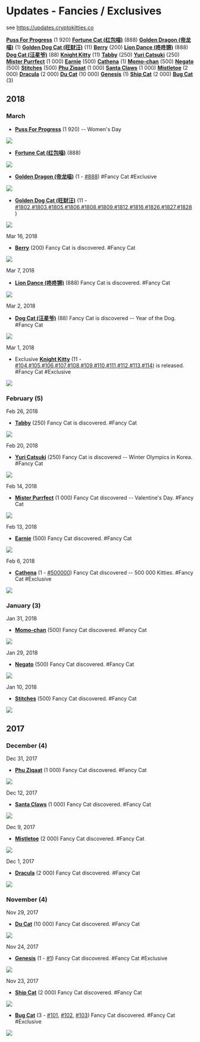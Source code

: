 # Updates - Fancies / Exclusives

see <https://updates.cryptokitties.co>

[**Puss For Progress**](https://www.cryptokitties.co/marketplace/all?search=fancy%3Apussforprogress) (1 920)
[**Fortune Cat (红包喵)**](https://www.cryptokitties.co/marketplace/all?search=fancy%3A%E7%BA%A2%E5%8C%85%E5%96%B5) (888)
[**Golden Dragon (帝龙喵)**](https://www.cryptokitties.co/marketplace/all?search=fancy%3A%E5%B8%9D%E9%BE%99%E5%96%B5) (1)
[**Golden Dog Cat (旺财汪)**](https://www.cryptokitties.co/marketplace/all?search=fancy%3A%E6%97%BA%E8%B4%A2%E6%B1%AA) (11)
[**Berry**](https://www.cryptokitties.co/marketplace/all?search=fancy%3Aberry) (200)
[**Lion Dance (咚咚锵)**](https://www.cryptokitties.co/marketplace/all?search=fancy%3A%E5%92%9A%E5%92%9A%E9%94%B5) (888)
[**Dog Cat (汪星爷)**](https://www.cryptokitties.co/marketplace/all?search=fancy%3A%E6%B1%AA%E6%98%9F%E7%88%B7) (88)
[**Knight Kitty**](https://www.cryptokitties.co/marketplace/all?search=fancy%3Aknightkitty) (11)
[**Tabby**](https://www.cryptokitties.co/marketplace/all?search=fancy%3Atabby) (250)
[**Yuri Catsuki**](https://www.cryptokitties.co/marketplace/all?search=fancy%3Ayuricatsuki) (250)
[**Mister Purrfect**](https://www.cryptokitties.co/marketplace/all?search=fancy%3Amisterpurrfect) (1 000)
[**Earnie**](https://www.cryptokitties.co/marketplace/all?search=fancy%3Aearnie) (500)
[**Cathena**](https://www.cryptokitties.co/marketplace/all?search=fancy%3Acathena) (1)
[**Momo-chan**](https://www.cryptokitties.co/marketplace/all?search=fancy%3Amomo-chan) (500)
[**Negato**](https://www.cryptokitties.co/marketplace/all?search=fancy%3Anegato) (500)
[**Stitches**](https://www.cryptokitties.co/marketplace/all?search=fancy%3Astitches) (500)
[**Phu Ziqaat**](https://www.cryptokitties.co/marketplace/all?search=fancy%3Aphuziqaat)  (1 000)
[**Santa Claws**](https://www.cryptokitties.co/marketplace/all?search=fancy%3Asantaclaws)  (1 000)
[**Mistletoe**](https://www.cryptokitties.co/marketplace/all?search=fancy%3Amistletoe)  (2 000)
[**Dracula**](https://www.cryptokitties.co/marketplace/all?search=fancy%3Adracula) (2 000)
[**Du Cat**](https://www.cryptokitties.co/marketplace/all?search=fancy%3Aducat) (10 000)
[**Genesis**](https://www.cryptokitties.co/marketplace/all?search=fancy%3Agenesis) (1)
[**Ship Cat**](https://www.cryptokitties.co/marketplace/all?search=fancy%3Ashipcat) (2 000)
[**Bug Cat**](https://www.cryptokitties.co/marketplace/all?search=fancy%3Abugcat) (3)




## 2018


### March


<!--  Mar ??, 2018 -->
- [**Puss For Progress**](https://www.cryptokitties.co/marketplace/all?search=fancy%3Apussforprogress) (1 920)  -- Women's Day  

![](../i/200x200/fancy-pussforprogress.png)


<!--  Mar ??, 2018 -->
- [**Fortune Cat (红包喵)**](https://www.cryptokitties.co/marketplace/all?search=fancy%3A%E7%BA%A2%E5%8C%85%E5%96%B5) (888)

![](../i/200x200/fancy-fortunecat.png)


<!--  Mar ??, 2018  ??-->
- [**Golden Dragon (帝龙喵)**](https://www.cryptokitties.co/marketplace/all?search=fancy%3A%E5%B8%9D%E9%BE%99%E5%96%B5) (1 - [#888](https://www.cryptokitties.co/kitty/888))   #Fancy Cat #Exclusive

![](../i/200x200/fancy-goldendragon.png)

<!--  Mar ??, 2018  ??-->
- [**Golden Dog Cat (旺财汪)**](https://www.cryptokitties.co/marketplace/all?search=fancy%3A%E6%97%BA%E8%B4%A2%E6%B1%AA) (11 - [#1802](https://www.cryptokitties.co/kitty/1802),[#1803](https://www.cryptokitties.co/kitty/1803),[#1805](https://www.cryptokitties.co/kitty/1805),[#1806](https://www.cryptokitties.co/kitty/1806),[#1808](https://www.cryptokitties.co/kitty/1808),[#1809](https://www.cryptokitties.co/kitty/1809),[#1812](https://www.cryptokitties.co/kitty/1812),[#1816](https://www.cryptokitties.co/kitty/1816),[#1826](https://www.cryptokitties.co/kitty/1826),[#1827](https://www.cryptokitties.co/kitty/1827),[#1828](https://www.cryptokitties.co/kitty/1828))

![](../i/200x200/fancy-goldendogcat.png)



Mar 16, 2018
- [**Berry**](https://www.cryptokitties.co/marketplace/all?search=fancy%3Aberry) (200) Fancy Cat is discovered. #Fancy Cat

![](../i/200x200/fancy-berry.png)


Mar 7, 2018
- [**Lion Dance (咚咚锵)**](https://www.cryptokitties.co/marketplace/all?search=fancy%3A%E5%92%9A%E5%92%9A%E9%94%B5) (888) Fancy Cat is discovered. #Fancy Cat

![](../i/200x200/fancy-liondance.png)

Mar 2, 2018
- [**Dog Cat (汪星爷)**](https://www.cryptokitties.co/marketplace/all?search=fancy%3A%E6%B1%AA%E6%98%9F%E7%88%B7) (88) Fancy Cat is discovered -- Year of the Dog. #Fancy Cat

![](../i/200x200/fancy-dogcat.png)


Mar 1, 2018
- Exclusive [**Knight Kitty**](https://www.cryptokitties.co/marketplace/all?search=fancy%3Aknightkitty) (11 - [#104](https://www.cryptokitties.co/kitty/104),[#105](https://www.cryptokitties.co/kitty/105),[#106](https://www.cryptokitties.co/kitty/106),[#107](https://www.cryptokitties.co/kitty/107),[#108](https://www.cryptokitties.co/kitty/108),[#109](https://www.cryptokitties.co/kitty/109),[#110](https://www.cryptokitties.co/kitty/110),[#111](https://www.cryptokitties.co/kitty/111),[#112](https://www.cryptokitties.co/kitty/112),[#113](https://www.cryptokitties.co/kitty/113),[#114](https://www.cryptokitties.co/kitty/114)) is released. #Fancy Cat #Exclusive

![](../i/200x200/fancy-knightkitty.png)



### February (5)

Feb 26, 2018
- [**Tabby**](https://www.cryptokitties.co/marketplace/all?search=fancy%3Atabby) (250) Fancy Cat is discovered.  #Fancy Cat

![](../i/200x200/fancy-tabby.png)


Feb 20, 2018
- [**Yuri Catsuki**](https://www.cryptokitties.co/marketplace/all?search=fancy%3Ayuricatsuki) (250) Fancy Cat is discovered -- Winter Olympics in Korea.  #Fancy Cat

![](../i/200x200/fancy-yuricatsuki.png)


Feb 14, 2018
- [**Mister Purrfect**](https://www.cryptokitties.co/marketplace/all?search=fancy%3Amisterpurrfect) (1 000) Fancy Cat discovered -- Valentine's Day.  #Fancy Cat

![](../i/200x200/fancy-misterpurrfect.png)


Feb 13, 2018
- [**Earnie**](https://www.cryptokitties.co/marketplace/all?search=fancy%3Aearnie) (500) Fancy Cat discovered.  #Fancy Cat

![](../i/200x200/fancy-earnie.png)


Feb 6, 2018
- [**Cathena**](https://www.cryptokitties.co/marketplace/all?search=fancy%3Acathena) (1 - [#500000](https://www.cryptokitties.co/kitty/500000)) Fancy Cat discovered -- 500 000 Kitties.  #Fancy Cat  #Exclusive

![](../i/200x200/fancy-cathena.png)



### January (3)

Jan 31, 2018
- [**Momo-chan**](https://www.cryptokitties.co/marketplace/all?search=fancy%3Amomo-chan) (500) Fancy Cat discovered.   #Fancy Cat

![](../i/200x200/fancy-momo-chan.png)



Jan 29, 2018
- [**Negato**](https://www.cryptokitties.co/marketplace/all?search=fancy%3Anegato) (500) Fancy Cat discovered.  #Fancy Cat

![](../i/200x200/fancy-negato.png)


Jan 10, 2018
- [**Stitches**](https://www.cryptokitties.co/marketplace/all?search=fancy%3Astitches) (500) Fancy Cat discovered.  #Fancy Cat

![](../i/200x200/fancy-stitches.png)


## 2017

### December (4)

Dec 31, 2017
- [**Phu Ziqaat**](https://www.cryptokitties.co/marketplace/all?search=fancy%3Aphuziqaat)  (1 000) Fancy Cat discovered. #Fancy Cat

![](../i/200x200/fancy-phuziqaat.png)


Dec 12, 2017
- [**Santa Claws**](https://www.cryptokitties.co/marketplace/all?search=fancy%3Asantaclaws)  (1 000) Fancy Cat discovered.  #Fancy Cat

![](../i/200x200/fancy-santaclaws.png)


Dec 9, 2017
- [**Mistletoe**](https://www.cryptokitties.co/marketplace/all?search=fancy%3Amistletoe)  (2 000) Fancy Cat discovered.  #Fancy Cat

![](../i/200x200/fancy-mistletoe.png)


Dec 1, 2017
- [**Dracula**](https://www.cryptokitties.co/marketplace/all?search=fancy%3Adracula) (2 000) Fancy Cat discovered.  #Fancy Cat

![](../i/200x200/fancy-dracula.png)


### November (4)

Nov 29, 2017
- [**Du Cat**](https://www.cryptokitties.co/marketplace/all?search=fancy%3Aducat) (10 000) Fancy Cat discovered. #Fancy Cat

![](../i/200x200/fancy-ducat.png)


Nov 24, 2017
- [**Genesis**](https://www.cryptokitties.co/marketplace/all?search=fancy%3Agenesis) (1 - [#1](https://www.cryptokitties.co/kitty/101)) Fancy Cat discovered.  #Fancy Cat #Exclusive

![](../i/200x200/fancy-genesis.png)


Nov 23, 2017
- [**Ship Cat**](https://www.cryptokitties.co/marketplace/all?search=fancy%3Ashipcat) (2 000)  Fancy Cat discovered.  #Fancy Cat

![](../i/200x200/fancy-shipcat.png)


- [**Bug Cat**](https://www.cryptokitties.co/marketplace/all?search=fancy%3Abugcat) (3 - [#101](https://www.cryptokitties.co/kitty/101), [#102](https://www.cryptokitties.co/kitty/102), [#103](https://www.cryptokitties.co/kitty/103))  Fancy Cat discovered.  #Fancy Cat #Exclusive

![](../i/200x200/fancy-bugcat.png)
